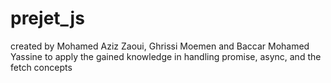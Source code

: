 # prejet_js

created by Mohamed Aziz Zaoui, Ghrissi Moemen and Baccar Mohamed Yassine
to apply the gained knowledge in handling promise, async, and the fetch concepts  
